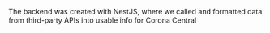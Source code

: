 The backend was created with NestJS, where we called and formatted data from third-party APIs into usable info for Corona Central

